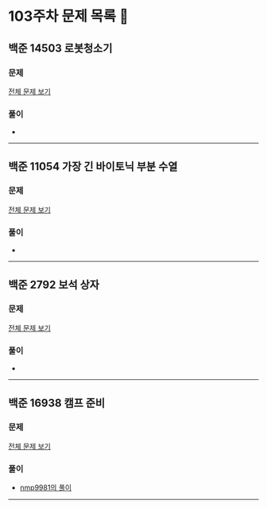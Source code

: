 # 103주차 문제 목록 📝

## 백준 14503 로봇청소기 

### 문제

[전체 문제 보기](https://www.acmicpc.net/problem/14503)    

### 풀이

- 

___

## 백준 11054 가장 긴 바이토닉 부분 수열

### 문제

[전체 문제 보기](https://www.acmicpc.net/problem/11054)

### 풀이

- 

___

## 백준 2792 보석 상자

### 문제

[전체 문제 보기](https://www.acmicpc.net/problem/2792)

### 풀이

- 

___

## 백준 16938 캠프 준비

### 문제

[전체 문제 보기](https://www.acmicpc.net/problem/16938)

### 풀이

- [nmp9981의 풀이](https://blog.naver.com/tybnasgo/223009058916)

___

